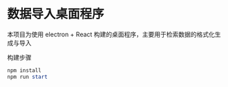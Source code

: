 <!--
 * @Description:
 * @Version: 2.0
 * @Autor: xrzhang03
 * @Date: 2021-08-20 13:17:23
 * @LastEditors: xrzhang03
 * @LastEditTime: 2021-08-24 16:56:01
-->

# 数据导入桌面程序

本项目为使用 electron + React 构建的桌面程序，主要用于检索数据的格式化生成与导入

构建步骤

```powershell
npm install
npm run start
```
